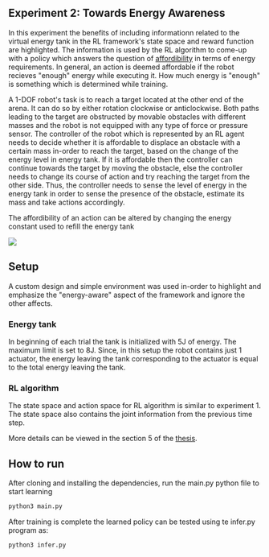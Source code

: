 ## Experiment 2: Towards Energy Awareness
In this experiment the benefits of including informationn related to the virtual energy tank in the RL framework's state space and reward function are highlighted. The information is used by the RL algorithm to come-up with a policy which answers the question of [affordibility](https://www.frontiersin.org/articles/10.3389/fnint.2018.00006/full) in terms of energy requirements. In general, an action is deemed affordable if the robot recieves "enough" energy while executing it. How much energy is "enough" is something which is determined while training.  

A 1-DOF robot's task is to reach a target located at the other end of the arena. It can do so by either rotation clockwise or anticlockwise. Both paths leading to the target are obstructed by movable obstacles with different masses and the robot is not equipped with any type of force or pressure sensor. The controller of the robot which is represented by an RL agent needs to decide whether it is affordable to displace an obstacle with a certain mass in-order to reach the target, based on the change of the energy level in energy tank. If it is affordable then the controller can continue towards the target by moving the obstacle, else the controller needs to change its course of action and try reaching the target from the other side. Thus, the controller needs to sense the level of energy in the energy tank in order to sense the presence of the obstacle, estimate its mass and take actions accordingly.  

The affordibility of an action can be altered by changing the energy constant used to refill the energy tank 


![](imgs/reacher_1dof.gif)

## Setup
A custom design and simple environment was used in-order to highlight and emphasize the "energy-aware" aspect of the framework and ignore the other affects.  

### Energy tank
In beginning of each trial the tank is initialized with 5J of energy. The maximum limit is set to 8J. Since, in this setup the robot contains just 1 actuator, the energy leaving the tank corresponding to the actuator is equal to the total energy leaving the tank.  

### RL algorithm
The state space and action space for RL algorithm is similar to experiment 1. The state space also contains the joint information from the previous time step.  

More details can be viewed in the section 5 of the [thesis](http://essay.utwente.nl/88729/1/Chaturvedi_MA_EEMCs.pdf).

## How to run
After cloning and installing the dependencies, run the main.py python file to start learning
```bash
python3 main.py
```
After training is complete the learned policy can be tested using te infer.py program as:
```bash
python3 infer.py
```
